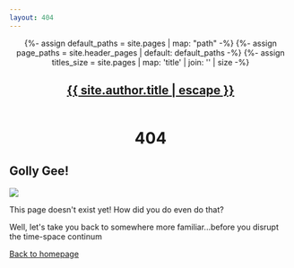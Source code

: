 ```yaml
---
layout: 404
---
```


<header>
  <nav>
      {%- assign default_paths = site.pages | map: "path" -%}
      {%- assign page_paths = site.header_pages | default: default_paths -%}
      {%- assign titles_size = site.pages | map: 'title' | join: '' | size -%}
      <a class="logo" rel="author" href="{{ "/" | relative_url }}">
        <h1>{{ site.author.title | escape }}</h1></a> <!--isto é o logotipo -->
  </nav>
</header>

<div class="div404">
  <div class="about-header">
    <h1 class="intro" style="text-align: center;">404</h1>
  </div>

  <h2 class="title" ><strong>Golly Gee!</strong></h2>
  <img src="https://static.wixstatic.com/media/6f7685_b92e42e6542e49f7b4d0d9fc90e120b0~mv2.gif">
  <p id="phrase1" >This page doesn't exist yet! How did you do even do that?</p>
  <p id="phrase2" class="small">Well, let's take you back to somewhere more familiar...before you disrupt the time-space continum</p>
  <a href="{{ site.baseurl }}/"><p class="btn-primary">Back to homepage</p></a>
</div>


